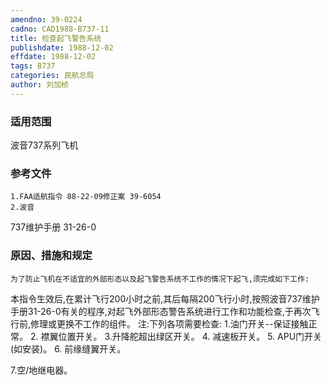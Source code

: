 ```yaml
---
amendno: 39-0224
cadno: CAD1988-B737-11
title: 检查起飞警告系统
publishdate: 1988-12-02
effdate: 1988-12-02
tags: B737
categories: 民航总局
author: 刘加桢
---
```


### 适用范围 
波音737系列飞机

### 参考文件
    1.FAA适航指令 88-22-09修正案 39-6054
    2.波音 
737维护手册 31-26-0 


### 原因、措施和规定 
    为了防止飞机在不适宜的外部形态以及起飞警告系统不工作的情况下起飞,须完成如下工作: 
本指令生效后,在累计飞行200小时之前,其后每隔200飞行小时,按照波音737维护手册31-26-0有关的程序,对起飞外部形态警告系统进行工作和功能检查,于再次飞行前,修理或更换不工作的组件。 
    注:下列各项需要检查: 
    1.油门开关--保证接触正常。 
2.
襟翼位置开关。 
    3.升降舵超出绿区开关。 
4.
减速板开关。 
5.
APU门开关(如安装)。
6.
前缘缝翼开关。 

  
7.空/地继电器。
